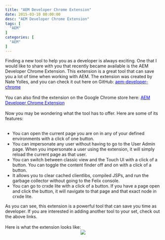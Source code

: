 ```yaml
---
title: "AEM Developer Chrome Extension"
date: 2015-03-10 00:00:00
desc: "AEM Developer Chrome Extension"
tags: [
  "AEM"
]
categories: [
  "AEM"
]
---
```


Finding a new tool to help you as a developer is always exciting. One that I would like to share with you that recently became available is the AEM Developer Chrome Extension. This extension is a great tool that can save you a lot of time when working with AEM. The extension was created by Nate Yolles, and you can check it out here on GitHub:&nbsp;<a href="https://github.com/nateyolles/aem-developer-chrome" target="_blank"><span style="color: blue;">aem-developer-chrome</span></a><br />
<br />
You can also find the extension on the Google Chrome store here:&nbsp;<a href="https://chrome.google.com/webstore/detail/aem-developer/hgjhcngmldfpgpakbnffnbnmcmohfmfc?hl=en-US" target="_blank"><span style="color: blue;">AEM Developer Chrome Extension</span></a><br />
<br />
Now you may be wondering what the tool has to offer. Here are some of its features:<br />
<br />
<ul>
<li>You can open the current page you are on in any of your defined environments with a click of one button.</li>
<li>You can impersonate any user without having to go to the User Admin page. When you impersonate a user using the extension, it will simply reload the current page as that user.</li>
<li>You can switch between classic view and the Touch UI with a click of a button. You can toggle the content finder off and on with a click of a button.</li>
<li>It allows you to clear cached clientlibs, compiled JSPs, and run the garbage collector without going to the Felix console.</li>
<li>You can go to crxde lite with a click of a button. If you have a page open and click the button, it will navigate to that page and that exact node in crxde lite.</li>
</ul>
<div>
As you can see, this extension is a powerful tool that can save you time as developer. If you are interested in adding another tool to your set, check out the above links.</div>
<div>
<br /></div>
<div>
Here is what the extension looks like:</div>
<div class="separator" style="clear: both; text-align: center;">
<a href="http://1.bp.blogspot.com/-aetlXpS92sI/VP8LisLQhYI/AAAAAAAAAEQ/4J25pdI-Gn0/s1600/Untitled.png" imageanchor="1" style="margin-left: 1em; margin-right: 1em;"><img border="0" src="https://1.bp.blogspot.com/-aetlXpS92sI/VP8LisLQhYI/AAAAAAAAAEQ/4J25pdI-Gn0/s1600/Untitled.png" /></a></div>
<div>
<br /></div>

